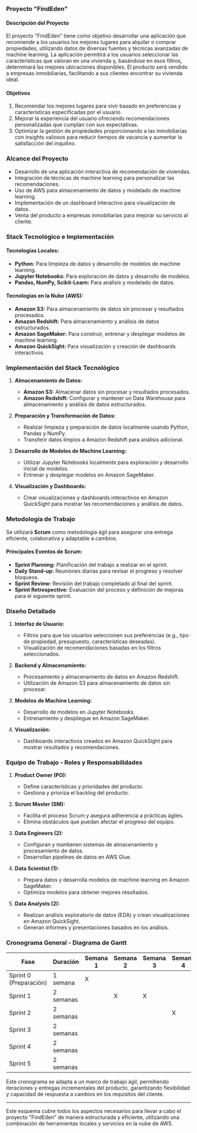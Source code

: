 ### Proyecto "FindEden"

#### Descripción del Proyecto
El proyecto "FindEden" tiene como objetivo desarrollar una aplicación que recomiende a los usuarios los mejores lugares para alquilar o comprar propiedades, utilizando datos de diversas fuentes y técnicas avanzadas de machine learning. La aplicación permitirá a los usuarios seleccionar las características que valoran en una vivienda y, basándose en esos filtros, determinará las mejores ubicaciones disponibles. El producto será vendido a empresas inmobiliarias, facilitando a sus clientes encontrar su vivienda ideal.

#### Objetivos
1. Recomendar los mejores lugares para vivir basado en preferencias y características especificadas por el usuario.
2. Mejorar la experiencia del usuario ofreciendo recomendaciones personalizadas que cumplan con sus expectativas.
3. Optimizar la gestión de propiedades proporcionando a las inmobiliarias con insights valiosos para reducir tiempos de vacancia y aumentar la satisfacción del inquilino.

### Alcance del Proyecto
- Desarrollo de una aplicación interactiva de recomendación de viviendas.
- Integración de técnicas de machine learning para personalizar las recomendaciones.
- Uso de AWS para almacenamiento de datos y modelado de machine learning.
- Implementación de un dashboard interactivo para visualización de datos.
- Venta del producto a empresas inmobiliarias para mejorar su servicio al cliente.

### Stack Tecnológico e Implementación

#### Tecnologías Locales:
- **Python:** Para limpieza de datos y desarrollo de modelos de machine learning.
- **Jupyter Notebooks:** Para exploración de datos y desarrollo de modelos.
- **Pandas, NumPy, Scikit-Learn:** Para análisis y modelado de datos.

#### Tecnologías en la Nube (AWS):
- **Amazon S3:** Para almacenamiento de datos sin procesar y resultados procesados.
- **Amazon Redshift:** Para almacenamiento y análisis de datos estructurados.
- **Amazon SageMaker:** Para construir, entrenar y desplegar modelos de machine learning.
- **Amazon QuickSight:** Para visualización y creación de dashboards interactivos.

### Implementación del Stack Tecnológico

1. **Almacenamiento de Datos:**
   - **Amazon S3:** Almacenar datos sin procesar y resultados procesados.
   - **Amazon Redshift:** Configurar y mantener un Data Warehouse para almacenamiento y análisis de datos estructurados.

2. **Preparación y Transformación de Datos:**
   - Realizar limpieza y preparación de datos localmente usando Python, Pandas y NumPy.
   - Transferir datos limpios a Amazon Redshift para análisis adicional.

3. **Desarrollo de Modelos de Machine Learning:**
   - Utilizar Jupyter Notebooks localmente para exploración y desarrollo inicial de modelos.
   - Entrenar y desplegar modelos en Amazon SageMaker.

4. **Visualización y Dashboards:**
   - Crear visualizaciones y dashboards interactivos en Amazon QuickSight para mostrar las recomendaciones y análisis de datos.

### Metodología de Trabajo

Se utilizará **Scrum** como metodología ágil para asegurar una entrega eficiente, colaborativa y adaptable a cambios.

#### Principales Eventos de Scrum:
- **Sprint Planning:** Planificación del trabajo a realizar en el sprint.
- **Daily Stand-up:** Reuniones diarias para revisar el progreso y resolver bloqueos.
- **Sprint Review:** Revisión del trabajo completado al final del sprint.
- **Sprint Retrospective:** Evaluación del proceso y definición de mejoras para el siguiente sprint.

### Diseño Detallado

1. **Interfaz de Usuario:**
   - Filtros para que los usuarios seleccionen sus preferencias (e.g., tipo de propiedad, presupuesto, características deseadas).
   - Visualización de recomendaciones basadas en los filtros seleccionados.

2. **Backend y Almacenamiento:**
   - Procesamiento y almacenamiento de datos en Amazon Redshift.
   - Utilización de Amazon S3 para almacenamiento de datos sin procesar.

3. **Modelos de Machine Learning:**
   - Desarrollo de modelos en Jupyter Notebooks.
   - Entrenamiento y despliegue en Amazon SageMaker.

4. **Visualización:**
   - Dashboards interactivos creados en Amazon QuickSight para mostrar resultados y recomendaciones.

### Equipo de Trabajo - Roles y Responsabilidades

1. **Product Owner (PO):**
   - Define características y prioridades del producto.
   - Gestiona y prioriza el backlog del producto.

2. **Scrum Master (SM):**
   - Facilita el proceso Scrum y asegura adherencia a prácticas ágiles.
   - Elimina obstáculos que puedan afectar el progreso del equipo.

3. **Data Engineers (2):**
   - Configuran y mantienen sistemas de almacenamiento y procesamiento de datos.
   - Desarrollan pipelines de datos en AWS Glue.

4. **Data Scientist (1):**
   - Prepara datos y desarrolla modelos de machine learning en Amazon SageMaker.
   - Optimiza modelos para obtener mejores resultados.

5. **Data Analysts (2):**
   - Realizan análisis exploratorio de datos (EDA) y crean visualizaciones en Amazon QuickSight.
   - Generan informes y presentaciones basados en los análisis.

### Cronograma General - Diagrama de Gantt

| Fase                      | Duración  | Semana 1 | Semana 2 | Semana 3 | Semana 4 | Semana 5 | Semana 6 | Semana 7 | Semana 8 | Semana 9 | Semana 10 |
|---------------------------|-----------|----------|----------|----------|----------|----------|----------|----------|----------|----------|-----------|
| Sprint 0 (Preparación)    | 1 semana  | X        |          |          |          |          |          |          |          |          |           |
| Sprint 1                  | 2 semanas |          | X        | X        |          |          |          |          |          |          |           |
| Sprint 2                  | 2 semanas |          |          |          | X        | X        |          |          |          |          |           |
| Sprint 3                  | 2 semanas |          |          |          |          |          | X        | X        |          |          |           |
| Sprint 4                  | 2 semanas |          |          |          |          |          |          |          | X        | X        |           |
| Sprint 5                  | 2 semanas |          |          |          |          |          |          |          |          |          | X         |

Este cronograma se adapta a un marco de trabajo ágil, permitiendo iteraciones y entregas incrementales del producto, garantizando flexibilidad y capacidad de respuesta a cambios en los requisitos del cliente.

---

Este esquema cubre todos los aspectos necesarios para llevar a cabo el proyecto "FindEden" de manera estructurada y eficiente, utilizando una combinación de herramientas locales y servicios en la nube de AWS.